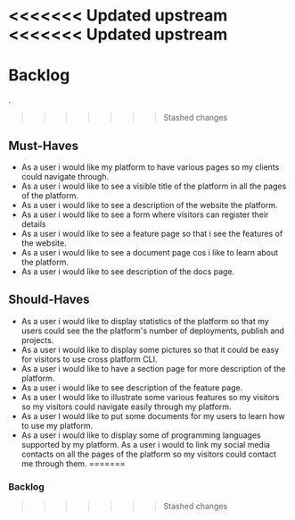 <<<<<<< Updated upstream
<<<<<<< Updated upstream
=======
# Backlog

.

>>>>>>> Stashed changes
## Must-Haves

- As a user i would like my platform to have various pages so my clients could
  navigate through.
- As a user i would like to see a visible title of the platform in all the pages
  of the platform.
- As a user i would like to see a description of the website the platform.
- As a user i would like to see a form where visitors can register their details
- As a user i would like to see a feature page so that i see the features of the
  website.
- As a user i would like to see a document page cos i like to learn about the
  platform.
- As a user i would like to see description of the docs page.

## Should-Haves

- As a user i would like to display statistics of the platform so that my users
  could see the the platform's number of deployments, publish and projects.
- As a user i would like to display some pictures so that it could be easy for
  visitors to use cross platform CLI.
- As a user i would like to have a section page for more description of the
  platform.
- As a user i would like to see description of the feature page.
- As a user I would like to illustrate some various features so my visitors so
  my visitors could navigate easily through my platform.
- As a user I would like to put some documents for my users to learn how to use
  my platform.
- As a user i would like to display some of programming languages supported by
  my platform. As a user i would to link my social media contacts on all the
  pages of the platform so my visitors could contact me through them.
=======
### Backlog
>>>>>>> Stashed changes
